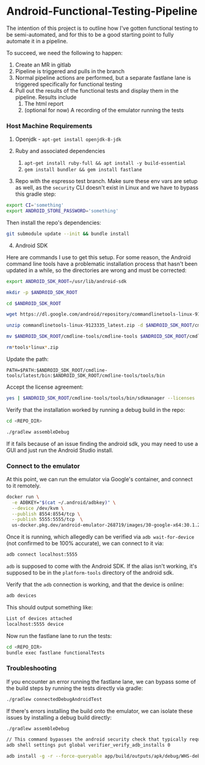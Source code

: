 # Android-Functional-Testing-Pipeline

The intention of this project is to outline how I've gotten functional testing to be semi-automated, and for this to be a good starting point to fully automate it in a pipeline.

To succeed, we need the following to happen:

1. Create an MR in gitlab
2. Pipeline is triggered and pulls in the branch
3. Normal pipeline actions are performed, but a separate fastlane lane is triggered specifically for functional testing
4. Pull out the results of the functional tests and display them in the pipeline. Results include
   1. The html report
   2. (optional for now) A recording of the emulator running the tests

### Host Machine Requirements

1. Openjdk - `apt-get install openjdk-8-jdk`

2. Ruby and associated dependencies
   1. `apt-get install ruby-full && apt install -y build-essential`
   2. `gem install bundler && gem install fastlane`


3. Repo with the espresso test branch. Make sure these env vars are setup as well, as the `security` CLI doesn't exist in Linux and we have to bypass this gradle step:

```bash
export CI='something'
export ANDROID_STORE_PASSWORD='something'
```

Then install the repo's dependencies:

```bash
git submodule update --init && bundle install
```
   
4. Android SDK

Here are commands I use to get this setup. For some reason, the Android command line tools have a problematic installation process that hasn't been updated in a while, so the directories are wrong and must be corrected:

```bash
export ANDROID_SDK_ROOT=/usr/lib/android-sdk

mkdir -p $ANDROID_SDK_ROOT

cd $ANDROID_SDK_ROOT

wget https://dl.google.com/android/repository/commandlinetools-linux-9123335_latest.zip

unzip commandlinetools-linux-9123335_latest.zip -d $ANDROID_SDK_ROOT/cmdline-tools

mv $ANDROID_SDK_ROOT/cmdline-tools/cmdline-tools $ANDROID_SDK_ROOT/cmdline-tools/tools

rm*tools*linux*.zip
```

Update the path:

`PATH=$PATH:$ANDROID_SDK_ROOT/cmdline-tools/latest/bin:$ANDROID_SDK_ROOT/cmdline-tools/tools/bin`

Accept the license agreement:

```bash
yes | $ANDROID_SDK_ROOT/cmdline-tools/tools/bin/sdkmanager --licenses
```

Verify that the installation worked by running a debug build in the repo:

```bash
cd <REPO_DIR>

./gradlew assembleDebug
```

If it fails because of an issue finding the android sdk, you may need to use a GUI and just run the Android Studio install.

### Connect to the emulator

At this point, we can run the emulator via Google's container, and connect to it remotely.

```bash
docker run \
  -e ADBKEY="$(cat ~/.android/adbkey)" \
  --device /dev/kvm \
  --publish 8554:8554/tcp \
  --publish 5555:5555/tcp  \
  us-docker.pkg.dev/android-emulator-268719/images/30-google-x64:30.1.2
```

Once it is running, which allegedly can be verified via `adb wait-for-device` (not confirmed to be 100% accurate), we can connect to it via:

```bash
adb connect localhost:5555
```

`adb` is supposed to come with the Android SDK. If the alias isn't working, it's supposed to be in the `platform-tools` directory of the android sdk.

Verify that the `adb` connection is working, and that the device is online:

```bash
adb devices
```

This should output something like:

```bash
List of devices attached
localhost:5555 device
```

Now run the fastlane lane to run the tests:

```bash
cd <REPO_DIR>
bundle exec fastlane functionalTests
```

### Troubleshooting

If you encounter an error running the fastlane lane, we can bypass some of the build steps by running the tests directly via gradle:

```bash
./gradlew connectedDebugAndroidTest
```

If there's errors installing the build onto the emulator, we can isolate these issues by installing a debug build directly:

```bash
./gradlew assembleDebug

// This command bypasses the android security check that typically requires GUI interaction on the emulator
adb shell settings put global verifier_verify_adb_installs 0

adb install -g -r --force-queryable app/build/outputs/apk/debug/WHS-debug.apk
```
